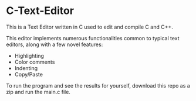 # C-Text-Editor

This is a Text Editor written in C used to edit and compile C and C++. 

This editor implements numerous functionalities common to typical text editors, along with a few novel features:

  - Highlighting
  - Color comments
  - Indenting
  - Copy/Paste
  
To run the program and see the results for yourself, download this repo as a zip and run the main.c file.
  

